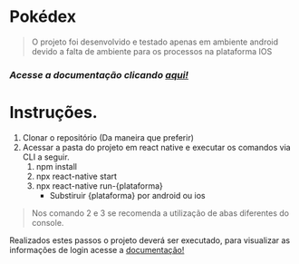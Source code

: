 # Pokédex

> O projeto foi desenvolvido e testado apenas em ambiente android devido a falta de ambiente para os processos na plataforma IOS

### **_Acesse a documentação clicando [aqui!](Documentacao.md)_**

# Instruções.

1. Clonar o repositório (Da maneira que preferir)
2. Acessar a pasta do projeto em react native e executar os comandos via CLI a seguir.
   1. npm install
   2. npx react-native start
   3. npx react-native run-{plataforma}
      - Substiruir {plataforma} por android ou ios

> Nos comando 2 e 3 se recomenda a utilização de abas diferentes do console.

Realizados estes passos o projeto deverá ser executado, para visualizar as informações de login acesse a [documentação!](Documentacao.md)

